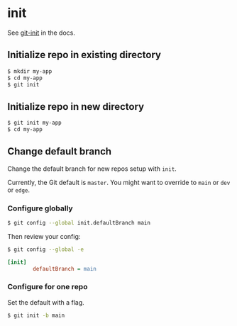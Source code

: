 # init

See [git-init](https://git-scm.com/docs/git-init) in the docs.


## Initialize repo in existing directory

```sh
$ mkdir my-app
$ cd my-app
$ git init
```


## Initialize repo in new directory

```sh
$ git init my-app
$ cd my-app
```


## Change default branch

Change the default branch for new repos setup with `init`.

Currently, the Git default is `master`. You might want to override to `main` or `dev` or `edge`.

### Configure globally

```sh
$ git config --global init.defaultBranch main
```

Then review your config:

```sh
$ git config --global -e
```

```ini
[init]
        defaultBranch = main
```

### Configure for one repo

Set the default with a flag.

```sh
$ git init -b main
```
